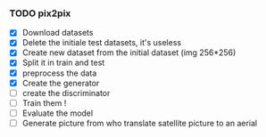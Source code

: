 ### TODO pix2pix

- [x] Download datasets
- [x] Delete the initiale test datasets, it's useless
- [x] Create new dataset from the initial dataset (img 256*256)
- [x] Split it in train and test
- [x] preprocess the data
- [x] Create the generator
- [ ] create the discriminator
- [ ] Train them !
- [ ] Evaluate the model
- [ ] Generate picture from who translate satellite picture to an aerial